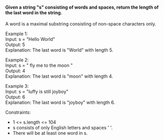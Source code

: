 #### Given a string "s" consisting of words and spaces, return the length of the last word in the string.

A word is a maximal substring consisting of non-space characters only.
 

Example 1: \
Input: s = "Hello World" \
Output: 5 \
Explanation: The last word is "World" with length 5.


Example 2: \
Input: s = "   fly me   to   the moon  " \
Output: 4 \
Explanation: The last word is "moon" with length 4.


Example 3: \
Input: s = "luffy is still joyboy" \
Output: 6 \
Explanation: The last word is "joyboy" with length 6.
 

Constraints:

- 1 <= s.length <= 104
- s consists of only English letters and spaces ' '.
- There will be at least one word in s.